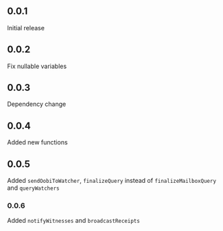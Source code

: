 ## 0.0.1

Initial release

## 0.0.2

Fix nullable variables

## 0.0.3

Dependency change

## 0.0.4

Added new functions

## 0.0.5

Added `sendOobiToWatcher`, `finalizeQuery` instead of `finalizeMailboxQuery` and `queryWatchers`

### 0.0.6

Added `notifyWitnesses` and `broadcastReceipts`
